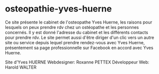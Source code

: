 # osteopathie-yves-huerne

Ce site présente le cabinet de l'osteopathe Yves Huerne, les raisons pour lesquels on peux prendre rdv chez un ostéopathe et les personnes concernés.
Il y est donné l'adresse du cabinet et les différents contacts pour prendre rdv. Le site permet aussi d'être diriger d'un clic vers un autre site ou service depuis lequel prendre rendez-vous avec Yves Huerne, présentement sa page professionnelle sur Facebook en accord avec Yves Huerne.


Site d'Yves HUERNE
Webdesigner: Roxanne PETTEX
Développeur Web: Harold WALTER
